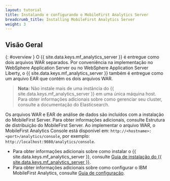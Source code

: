 ```yaml
---
layout: tutorial
title: Instalando e configurando o MobileFirst Analytics Server
breadcrumb_title: Installing MobileFirst Analytics Server
weight: 3
---
```

<!-- NLS_CHARSET=UTF-8 -->
## Visão Geral
{: #overview }
O {{ site.data.keys.mf_analytics_server }} é entregue como dois arquivos WAR separados. Por conveniência na implementação no WebSphere Application Server ou no WebSphere Application Server Liberty, o {{ site.data.keys.mf_analytics_server }} também é entregue como um arquivo EAR que contém os dois arquivos WAR.

> **Nota:** Não instale mais de uma instância do {{ site.data.keys.mf_analytics_server }} em uma única máquina host. Para obter informações adicionais sobre como gerenciar seu cluster, consulte a documentação do Elasticsearch.

Os arquivos WAR e EAR de análise de dados são incluídos com a instalação do MobileFirst Server. Para obter informações adicionais, consulte Estrutura de distribuição do MobileFirst Server. Ao implementar o arquivo WAR, o MobileFirst Analytics Console está disponível em: `http://<hostname>:<port>/analytics/console`, por exemplo: `http://localhost:9080/analytics/console`.

* Para obter informações adicionais sobre como instalar o {{ site.data.keys.mf_analytics_server }}, consulte [Guia de instalação do {{ site.data.keys.mf_analytics_server }}](installation).
* Para obter informações adicionais sobre como configurar o IBM MobileFirst Analytics, consulte [Guia de configuração](configuration).
